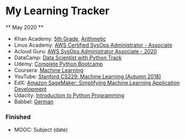 # My Learning Tracker
  
** May 2020 **
* Khan Academy: [5th Grade](https://www.khanacademy.org/math/cc-fifth-grade-math), [Arithmetic](https://www.khanacademy.org/math/arithmetic)
* Linux Academy: [AWS Certified SysOps Administrator - Associate](https://linuxacademy.com/cp/modules/view/id/364)
* Acloud Guru: [AWS SysOps Administrator Associate - 2020](https://learn.acloud.guru/course/aws-certified-sysops-administrator-associate/dashboard)
* DataCamp: [Data Scientist with Python Track](https://learn.datacamp.com/career-tracks/data-scientist-with-python)
* Udemy: [Complete Python Bootcamp](https://www.udemy.com/course/complete-python-bootcamp/)
* Coursera: [Machine Learning](https://www.coursera.org/learn/machine-learning/home/welcome)
* YouTube: [Stanford CS229: Machine Learning (Autumn 2018)](https://www.youtube.com/playlist?list=PLoROMvodv4rMiGQp3WXShtMGgzqpfVfbU)
* EdX: [Amazon SageMaker: Simplifying Machine Learning Application Development](https://courses.edx.org/courses/course-v1:AWS+OTP-AWSD4+3T2018/course/)
* Udacity: [Introduction to Python Programming](https://www.udacity.com/course/introduction-to-python--ud1110)
* Babbel: [German](https://my.babbel.com)
  
### Finished
* MOOC: Subject (date)